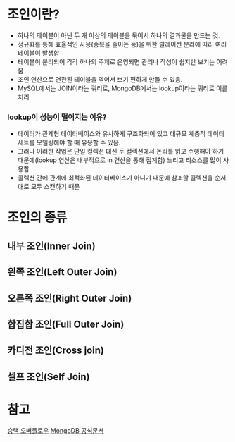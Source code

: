 # 조인이란?
- 하나의 테이블이 아닌 두 개 이상의 테이블을 묶어서 하나의 결과물을 만드는 것.
- 정규화를 통해 효율적인 사용(중복을 줄이는 등)을 위한 릴레이션 분리에 따라 여러 테이블이 발생함
- 테이블이 분리되어 각각 하나의 주제로 운영되면 관리나 작성이 쉽지만 보기는 어려움
- 조인 연산으로 연관된 테이블을 엮어서 보기 편하게 만들 수 있음.
- MySQL에서는 JOIN이라는 쿼리로, MongoDB에서는 lookup이라는 쿼리로 이를 처리

### lookup이 성능이 떨어지는 이유?
- 데이터가 관계형 데이터베이스와 유사하게 구조화되어 있고 대규모 계층적 데이터 세트를 모델링해야 할 때 유용할 수 있음. 
- 그러나 이러한 작업은 단일 컬렉션 대신 두 컬렉션에서 논리를 읽고 수행해야 하기 때문에(lookup 연산은 내부적으로 in 연산을 통해 집계함) 느리고 리소스를 많이 사용함.
- 콜렉션 간에 관계에 최적화된 데이터베이스가 아니기 때문에 참조할 콜렉션을 순서대로 모두 스캔하기 때문

# 조인의 종류
## 내부 조인(Inner Join)

## 왼쪽 조인(Left Outer Join)

## 오른쪽 조인(Right Outer Join)

## 합집합 조인(Full Outer Join)

## 카디전 조인(Cross join)

## 셀프 조인(Self Join)


# 참고
[승택 오버플로우](https://seungtaek-overflow.tistory.com/6)
[MongoDB 공식문서](https://www.mongodb.com/docs/atlas/schema-suggestions/reduce-lookup-operations/)
